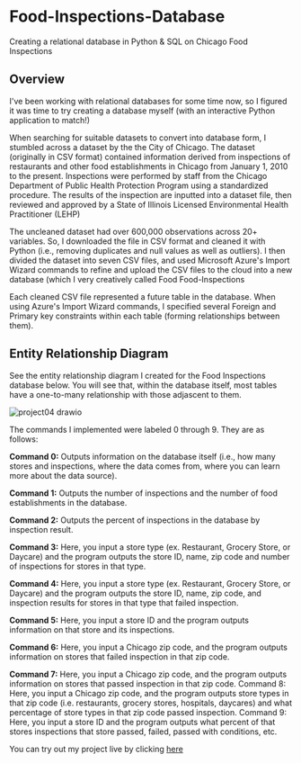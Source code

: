 # Food-Inspections-Database
Creating a relational database in Python &amp; SQL on Chicago Food Inspections

## Overview 
I've been working with relational databases for some time now, so I figured it was time to try creating a database myself (with an interactive Python application to match!)

When searching for suitable datasets to convert into database form, I stumbled across a dataset by the the City of Chicago. The dataset (originally in CSV format) contained information derived from inspections of restaurants and other food establishments in Chicago from January 1, 2010 to the present. Inspections were performed by staff from the Chicago Department of Public Health Protection Program using a standardized procedure. The results of the inspection are inputted into a dataset file, then reviewed and approved by a State of Illinois Licensed Environmental Health Practitioner (LEHP)

The uncleaned dataset had over 600,000 observations across 20+ variables. So, I downloaded the file in CSV format and cleaned it with Python (i.e., removing duplicates and null values as well as outliers). I then divided the dataset into seven CSV files, and used Microsoft Azure's Import Wizard commands to refine and upload the CSV files to the cloud into a new database (which I very creatively called Food Food-Inspections

Each cleaned CSV file represented a future table in the database. When using Azure's Import Wizard commands, I specified several Foreign and Primary key constraints within each table (forming relationships between them).

## Entity Relationship Diagram
See the entity relationship diagram I created for the Food Inspections database below. You will see that, within the database itself, most tables have a one-to-many relationship with those adjascent to them.

![project04 drawio](https://user-images.githubusercontent.com/101524157/214749972-0bb15ced-fde3-4269-9d1a-c253ab54c0d4.png)


The commands I implemented were labeled 0 through 9. They are as follows:

**Command 0:** Outputs information on the database itself (i.e., how many stores and inspections, where the data comes from, where you can learn more about the data source).

**Command 1:** Outputs the number of inspections and the number of food establishments in the database.

**Command 2:** Outputs the percent of inspections in the database by inspection result.

**Command 3:** Here, you input a store type (ex. Restaurant, Grocery Store, or Daycare) and the program outputs the store ID, name, zip code and number of inspections for stores in that type.

**Command 4:** Here, you input a store type (ex. Restaurant, Grocery Store, or Daycare) and the program outputs the store ID, name, zip code, and inspection results for stores in that type that failed inspection.

**Command 5:** Here, you input a store ID and the program outputs information on that store and its inspections.

**Command 6:** Here, you input a Chicago zip code, and the program outputs information on stores that failed inspection in that zip code.

**Command 7:** Here, you input a Chicago zip code, and the program outputs information on stores that passed inspection in that zip code.
Command 8: Here, you input a Chicago zip code, and the program outputs store types in that zip code (i.e. restaurants, grocery stores, hospitals, daycares) and what percentage of store types in that zip code passed inspection.
Command 9: Here, you input a store ID and the program outputs what percent of that stores inspections that store passed, failed, passed with conditions, etc.


You can try out my project live by clicking [here](https://notlilawells.github.io/project03.html)
